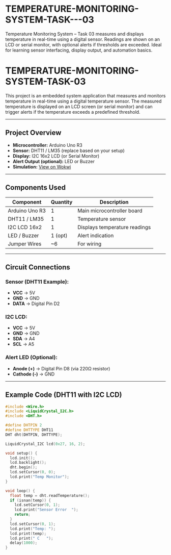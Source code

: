 # TEMPERATURE-MONITORING-SYSTEM-TASK---03
Temperature Monitoring System – Task 03 measures and displays temperature in real-time using a digital sensor. Readings are shown on an LCD or serial monitor, with optional alerts if thresholds are exceeded. Ideal for learning sensor interfacing, display output, and automation basics.

# TEMPERATURE-MONITORING-SYSTEM-TASK-03

This project is an embedded system application that measures and monitors temperature in real-time using a digital temperature sensor. The measured temperature is displayed on an LCD screen (or serial monitor) and can trigger alerts if the temperature exceeds a predefined threshold.  

---

##  Project Overview
- **Microcontroller:** Arduino Uno R3  
- **Sensor:** DHT11 / LM35 (replace based on your setup)  
- **Display:** I2C 16x2 LCD (or Serial Monitor)  
- **Alert Output (optional):** LED or Buzzer  
- **Simulation:** [View on Wokwi](https://wokwi.com/projects/437828008599742465)  

---

##  Components Used

| Component          | Quantity | Description                                |
|--------------------|----------|--------------------------------------------|
| Arduino Uno R3     | 1        | Main microcontroller board                 |
| DHT11 / LM35       | 1        | Temperature sensor                         |
| I2C LCD 16x2       | 1        | Displays temperature readings              |
| LED / Buzzer       | 1 (opt)  | Alert indication                           |
| Jumper Wires       | ~6       | For wiring                                 |


---

##  Circuit Connections

### **Sensor (DHT11 Example):**
- **VCC** → 5V  
- **GND** → GND  
- **DATA** → Digital Pin D2  

### **I2C LCD:**
- **VCC** → 5V  
- **GND** → GND  
- **SDA** → A4  
- **SCL** → A5  

### **Alert LED (Optional):**
- **Anode (+)** → Digital Pin D8 (via 220Ω resistor)  
- **Cathode (-)** → GND  

---

##  Example Code (DHT11 with I2C LCD)
```cpp
#include <Wire.h>
#include <LiquidCrystal_I2C.h>
#include <DHT.h>

#define DHTPIN 2
#define DHTTYPE DHT11
DHT dht(DHTPIN, DHTTYPE);

LiquidCrystal_I2C lcd(0x27, 16, 2);

void setup() {
  lcd.init();
  lcd.backlight();
  dht.begin();
  lcd.setCursor(0, 0);
  lcd.print("Temp Monitor");
}

void loop() {
  float temp = dht.readTemperature();
  if (isnan(temp)) {
    lcd.setCursor(0, 1);
    lcd.print("Sensor Error  ");
    return;
  }
  lcd.setCursor(0, 1);
  lcd.print("Temp: ");
  lcd.print(temp);
  lcd.print(" C   ");
  delay(1000);
}
